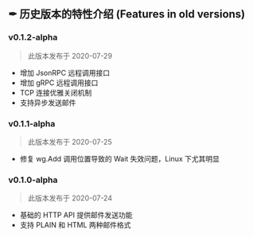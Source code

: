 ## ✒ 历史版本的特性介绍 (Features in old versions)

### v0.1.2-alpha
> 此版本发布于 2020-07-29
* 增加 JsonRPC 远程调用接口
* 增加 gRPC 远程调用接口
* TCP 连接优雅关闭机制
* 支持异步发送邮件

### v0.1.1-alpha
> 此版本发布于 2020-07-25
* 修复 wg.Add 调用位置导致的 Wait 失效问题，Linux 下尤其明显

### v0.1.0-alpha
> 此版本发布于 2020-07-24
* 基础的 HTTP API 提供邮件发送功能
* 支持 PLAIN 和 HTML 两种邮件格式
